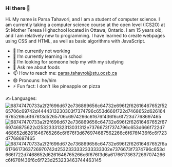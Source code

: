 ### Hi there 👋
Hi. My name is Parsa Tahavori, and I am a student of computer science. I am currently taking a computer science course at the open level (ICS2O) at St Mother Teresa Highschool located in Ottawa, Ontario. I am 15 years old, and I am relatively new to programming. I have learned to create webpages using CSS and HTML, as well as basic algorithms with JavaScript.

- 🔭 I’m currently not working 
- 🌱 I’m currently learning in school 
- 🤔 I’m looking for someone help my with my studying
- 💬 Ask me about foods 
- 📫 How to reach me: parsa.tahavroi@stu.ocsb.ca
- 😄 Pronouns: he/him
- ⚡ Fun fact: I don't like pineapple on pizza 

✍ Languages:
![68747470733a2f2f696d672e736869656c64732e696f2f62616467652f5265706c69742d4444313230303f7374796c653d666f722d7468652d6261646765266c6f676f3d5265706c6974266c6f676f436f6c6f723d7768697465](https://user-images.githubusercontent.com/113055869/201442620-db7d7d9d-89fb-4cca-a04e-ab181b8765db.svg)
![68747470733a2f2f696d672e736869656c64732e696f2f62616467652f6769746875622d2532333132313031312e7376673f7374796c653d666f722d7468652d6261646765266c6f676f3d676974687562266c6f676f436f6c6f723d7768697465](https://user-images.githubusercontent.com/113055869/201442623-0ddae464-e6de-458a-816f-372ab75fbc58.svg)
![68747470733a2f2f696d672e736869656c64732e696f2f62616467652f6a6176617363726970742d2532333332333333302e7376673f7374796c653d666f722d7468652d6261646765266c6f676f3d6a617661736372697074266c6f676f436f6c6f723d253233463744463145](https://user-images.githubusercontent.com/113055869/201442636-bb9f5e77-42e9-4aad-a2d3-d197947d0ca0.svg)
